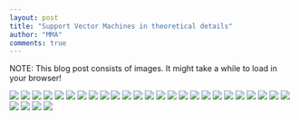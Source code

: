```yaml
---
layout: post
title: "Support Vector Machines in theoretical details"
author: "MMA"
comments: true
---
```


NOTE: This blog post consists of images. It might take a while to load in your browser!

![](https://github.com/mmuratarat/mmuratarat.github.io/blob/master/_posts/images/DOC101719-10172019084921-01.png?raw=true)
![](https://github.com/mmuratarat/mmuratarat.github.io/blob/master/_posts/images/DOC101719-10172019084921-02.png?raw=true)
![](https://github.com/mmuratarat/mmuratarat.github.io/blob/master/_posts/images/DOC101719-10172019084921-03.png?raw=true)
![](https://github.com/mmuratarat/mmuratarat.github.io/blob/master/_posts/images/DOC101719-10172019084921-04.png?raw=true)
![](https://github.com/mmuratarat/mmuratarat.github.io/blob/master/_posts/images/DOC101719-10172019084921-05.png?raw=true)
![](https://github.com/mmuratarat/mmuratarat.github.io/blob/master/_posts/images/DOC101719-10172019084921-06.png?raw=true)
![](https://github.com/mmuratarat/mmuratarat.github.io/blob/master/_posts/images/DOC101719-10172019084921-07.png?raw=true)
![](https://github.com/mmuratarat/mmuratarat.github.io/blob/master/_posts/images/DOC101719-10172019084921-08.png?raw=true)
![](https://github.com/mmuratarat/mmuratarat.github.io/blob/master/_posts/images/DOC101719-10172019084921-09.png?raw=true)
![](https://github.com/mmuratarat/mmuratarat.github.io/blob/master/_posts/images/DOC101719-10172019084921-10.png?raw=true)
![](https://github.com/mmuratarat/mmuratarat.github.io/blob/master/_posts/images/DOC101719-10172019084921-11.png?raw=true)
![](https://github.com/mmuratarat/mmuratarat.github.io/blob/master/_posts/images/DOC101719-10172019084921-12.png?raw=true)
![](https://github.com/mmuratarat/mmuratarat.github.io/blob/master/_posts/images/DOC101719-10172019084921-13.png?raw=true)
![](https://github.com/mmuratarat/mmuratarat.github.io/blob/master/_posts/images/DOC101719-10172019084921-14.png?raw=true)
![](https://github.com/mmuratarat/mmuratarat.github.io/blob/master/_posts/images/DOC101719-10172019084921-15.png?raw=true)
![](https://github.com/mmuratarat/mmuratarat.github.io/blob/master/_posts/images/DOC101719-10172019084921-16.png?raw=true)
![](https://github.com/mmuratarat/mmuratarat.github.io/blob/master/_posts/images/DOC101719-10172019084921-17.png?raw=true)
![](https://github.com/mmuratarat/mmuratarat.github.io/blob/master/_posts/images/DOC101719-10172019084921-18.png?raw=true)
![](https://github.com/mmuratarat/mmuratarat.github.io/blob/master/_posts/images/DOC101719-10172019084921-19.png?raw=true)
![](https://github.com/mmuratarat/mmuratarat.github.io/blob/master/_posts/images/DOC101719-10172019084921-20.png?raw=true)
![](https://github.com/mmuratarat/mmuratarat.github.io/blob/master/_posts/images/DOC101719-10172019084921-21.png?raw=true)
![](https://github.com/mmuratarat/mmuratarat.github.io/blob/master/_posts/images/DOC101719-10172019084921-22.png?raw=true)
![](https://github.com/mmuratarat/mmuratarat.github.io/blob/master/_posts/images/DOC101719-10172019084921-23.png?raw=true)
![](https://github.com/mmuratarat/mmuratarat.github.io/blob/master/_posts/images/DOC101719-10172019084921-24.png?raw=true)
![](https://github.com/mmuratarat/mmuratarat.github.io/blob/master/_posts/images/DOC101719-10172019084921-25.png?raw=true)
![](https://github.com/mmuratarat/mmuratarat.github.io/blob/master/_posts/images/DOC101719-10172019084921-26.png?raw=true)
![](https://github.com/mmuratarat/mmuratarat.github.io/blob/master/_posts/images/DOC101719-10172019084921-27.png?raw=true)
![](https://github.com/mmuratarat/mmuratarat.github.io/blob/master/_posts/images/DOC101719-10172019084921-28.png?raw=true)
![](https://github.com/mmuratarat/mmuratarat.github.io/blob/master/_posts/images/DOC101719-10172019084921-29.png?raw=true)
